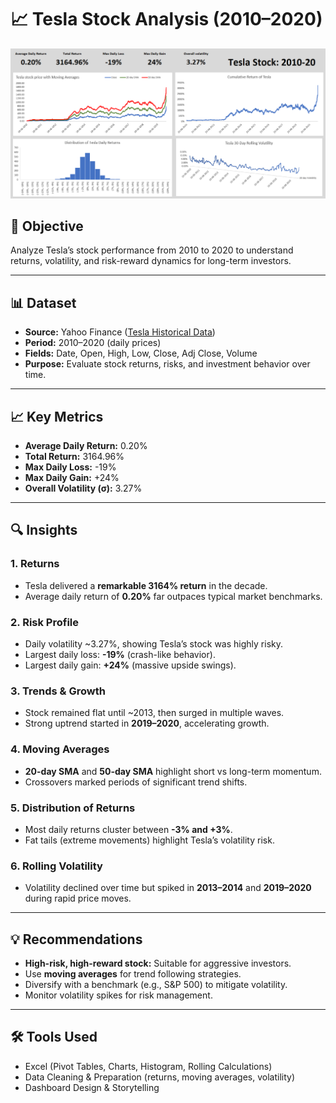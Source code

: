 # 📈 Tesla Stock Analysis (2010–2020)

![Dashboard](https://github.com/Ishu-Farainzia/Excel_portfolio/blob/main/finance_analytics/excel-stockmarket_dashboard/images/dashboard.png)

## 📌 Objective  
Analyze Tesla’s stock performance from 2010 to 2020 to understand returns, volatility, and risk-reward dynamics for long-term investors.  

---

## 📊 Dataset  
- **Source:** Yahoo Finance ([Tesla Historical Data](https://finance.yahoo.com/quote/TSLA/history/))  
- **Period:** 2010–2020 (daily prices)  
- **Fields:** Date, Open, High, Low, Close, Adj Close, Volume  
- **Purpose:** Evaluate stock returns, risks, and investment behavior over time.  

---

## 📈 Key Metrics  
- **Average Daily Return:** 0.20%  
- **Total Return:** 3164.96%  
- **Max Daily Loss:** -19%  
- **Max Daily Gain:** +24%  
- **Overall Volatility (σ):** 3.27%  

---

## 🔍 Insights  

### 1. Returns  
- Tesla delivered a **remarkable 3164% return** in the decade.  
- Average daily return of **0.20%** far outpaces typical market benchmarks.  

### 2. Risk Profile  
- Daily volatility ~3.27%, showing Tesla’s stock was highly risky.  
- Largest daily loss: **-19%** (crash-like behavior).  
- Largest daily gain: **+24%** (massive upside swings).  

### 3. Trends & Growth  
- Stock remained flat until ~2013, then surged in multiple waves.  
- Strong uptrend started in **2019–2020**, accelerating growth.  

### 4. Moving Averages  
- **20-day SMA** and **50-day SMA** highlight short vs long-term momentum.  
- Crossovers marked periods of significant trend shifts.  

### 5. Distribution of Returns  
- Most daily returns cluster between **-3% and +3%**.  
- Fat tails (extreme movements) highlight Tesla’s volatility risk.  

### 6. Rolling Volatility  
- Volatility declined over time but spiked in **2013–2014** and **2019–2020** during rapid price moves.  

---

## 💡 Recommendations  
- **High-risk, high-reward stock:** Suitable for aggressive investors.  
- Use **moving averages** for trend following strategies.  
- Diversify with a benchmark (e.g., S&P 500) to mitigate volatility.  
- Monitor volatility spikes for risk management.  

---

## 🛠 Tools Used  
- Excel (Pivot Tables, Charts, Histogram, Rolling Calculations)  
- Data Cleaning & Preparation (returns, moving averages, volatility)  
- Dashboard Design & Storytelling  


